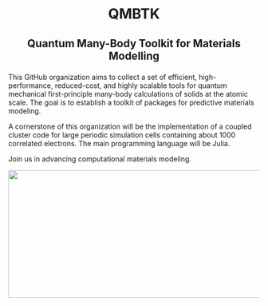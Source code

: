 # <p align="center"> QMBTK </p>

## <p align="center"> Quantum Many-Body Toolkit for Materials Modelling </p>

<!-- ## About-->

This GitHub organization aims to collect a set of efficient, high-performance, reduced-cost, and highly scalable tools for quantum mechanical first-principle many-body calculations of solids at the atomic scale. The goal is to establish a toolkit of packages for predictive materials modeling. 

A cornerstone of this organization will be the implementation of a coupled cluster code for large periodic simulation cells containing about 1000 correlated electrons. The main programming language will be Julia.

Join us in advancing computational materials modeling.

<p align="center"> <img src="https://raw.githubusercontent.com/QMBTK/.github/main/profile/logo/logo2.png" width="640" height="256"> </p>
